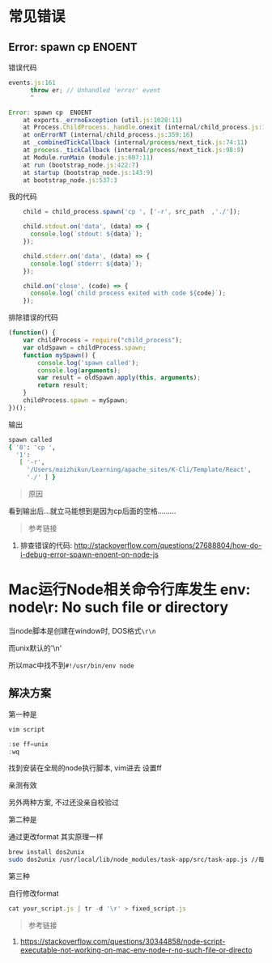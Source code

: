 # 常见错误 

## Error: spawn cp  ENOENT

错误代码

```javascript
events.js:161
      throw er; // Unhandled 'error' event
      ^

Error: spawn cp  ENOENT
    at exports._errnoException (util.js:1028:11)
    at Process.ChildProcess._handle.onexit (internal/child_process.js:193:32)
    at onErrorNT (internal/child_process.js:359:16)
    at _combinedTickCallback (internal/process/next_tick.js:74:11)
    at process._tickCallback (internal/process/next_tick.js:98:9)
    at Module.runMain (module.js:607:11)
    at run (bootstrap_node.js:422:7)
    at startup (bootstrap_node.js:143:9)
    at bootstrap_node.js:537:3
```

我的代码
```javascript
    child = child_process.spawn('cp ', ['-r', src_path  ,'./']);

    child.stdout.on('data', (data) => {
      console.log(`stdout: ${data}`);
    });

    child.stderr.on('data', (data) => {
      console.log(`stderr: ${data}`);
    });

    child.on('close', (code) => {
      console.log(`child process exited with code ${code}`);
    });
```

排除错误的代码

```javascript
(function() {
    var childProcess = require("child_process");
    var oldSpawn = childProcess.spawn;
    function mySpawn() {
        console.log('spawn called');
        console.log(arguments);
        var result = oldSpawn.apply(this, arguments);
        return result;
    }
    childProcess.spawn = mySpawn;
})();
```

输出

```bash
spawn called
{ '0': 'cp ',
  '1':
   [ '-r',
     '/Users/maizhikun/Learning/apache_sites/K-Cli/Template/React',
     './' ] }
```

> 原因

看到输出后...就立马能想到是因为cp后面的空格.........

> 参考链接

1. 排查错误的代码: http://stackoverflow.com/questions/27688804/how-do-i-debug-error-spawn-enoent-on-node-js


# Mac运行Node相关命令行库发生 env: node\r: No such file or directory

当node脚本是创建在window时, DOS格式`\r\n`

而unix默认的'\n'

所以mac中找不到`#!/usr/bin/env node`

## 解决方案

第一种是
```javascript
vim script

:se ff=unix
:wq
```
找到安装在全局的node执行脚本, vim进去 设置ff

亲测有效

另外两种方案, 不过还没亲自校验过

第二种是

通过更改format 其实原理一样

```bash
brew install dos2unix
sudo dos2unix /usr/local/lib/node_modules/task-app/src/task-app.js //每个人的node路径不一定一致
```

第三种 

自行修改format
```javascript
cat your_script.js | tr -d '\r' > fixed_script.js
```


> 参考链接

1. https://stackoverflow.com/questions/30344858/node-script-executable-not-working-on-mac-env-node-r-no-such-file-or-directo